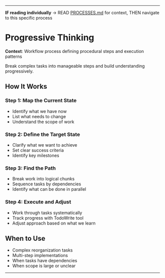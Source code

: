 
---

**IF reading individually** → READ [PROCESSES.md](../PROCESSES.md#workflow-processes) for context, THEN navigate to this specific process


# Progressive Thinking

**Context**: Workflow process defining procedural steps and execution patterns



Break complex tasks into manageable steps and build understanding progressively.

## How It Works

### Step 1: Map the Current State
- Identify what we have now
- List what needs to change
- Understand the scope of work

### Step 2: Define the Target State  
- Clarify what we want to achieve
- Set clear success criteria
- Identify key milestones

### Step 3: Find the Path
- Break work into logical chunks
- Sequence tasks by dependencies
- Identify what can be done in parallel

### Step 4: Execute and Adjust
- Work through tasks systematically
- Track progress with TodoWrite tool
- Adjust approach based on what we learn

## When to Use
- Complex reorganization tasks
- Multi-step implementations
- When tasks have dependencies
- When scope is large or unclear

---
